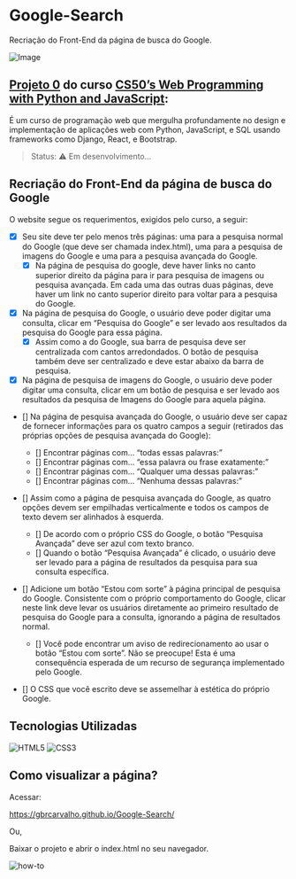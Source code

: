 # Google-Search
Recriação do Front-End da página de busca do Google.

![Image](https://github.com/user-attachments/assets/b789cda0-40bd-44c0-9f00-c32909ef32ad)

## [Projeto 0](https://cs50.harvard.edu/web/2020/projects/0/search/) do curso [CS50’s Web Programming with Python and JavaScript](https://www.edx.org/learn/web-development/harvard-university-cs50-s-web-programming-with-python-and-javascript):

É um curso de programação web que mergulha profundamente no design e implementação de aplicações web com Python, JavaScript, e SQL usando frameworks como Django, React, e Bootstrap.  

> Status: ⚠️ Em desenvolvimento... 

## Recriação do Front-End da página de busca do Google

O website segue os requerimentos, exigidos pelo curso, a seguir:

- [x] Seu site deve ter pelo menos três páginas: uma para a pesquisa normal do Google (que deve ser chamada index.html), uma para a pesquisa de imagens do Google e uma para a pesquisa avançada do Google.
  - [x] Na página de pesquisa do google, deve haver links no canto superior direito da página para ir para pesquisa de imagens ou pesquisa avançada. Em cada uma das outras duas páginas, deve haver um link no canto superior direito para voltar para a pesquisa do Google.
 
- [x] Na página de pesquisa do Google, o usuário deve poder digitar uma consulta, clicar em “Pesquisa do Google” e ser levado aos resultados da pesquisa do Google para essa página.
  - [x] Assim como a do Google, sua barra de pesquisa deve ser centralizada com cantos arredondados. O botão de pesquisa também deve ser centralizado e deve estar abaixo da barra de pesquisa.

- [x] Na página de pesquisa de imagens do Google, o usuário deve poder digitar uma consulta, clicar em um botão de pesquisa e ser levado aos resultados da pesquisa de Imagens do Google para aquela página.
- [] Na página de pesquisa avançada do Google, o usuário deve ser capaz de fornecer informações para os quatro campos a seguir (retirados das próprias opções de pesquisa avançada do Google):
  - [] Encontrar páginas com… “todas essas palavras:”
  - [] Encontrar páginas com... “essa palavra ou frase exatamente:”
  - [] Encontrar páginas com... “Qualquer uma dessas palavras:”
  - [] Encontrar páginas com... “Nenhuma dessas palavras:”
  
- [] Assim como a página de pesquisa avançada do Google, as quatro opções devem ser empilhadas verticalmente e todos os campos de texto devem ser alinhados à esquerda.
  - [] De acordo com o próprio CSS do Google, o botão “Pesquisa Avançada” deve ser azul com texto branco.
  - [] Quando o botão “Pesquisa Avançada” é clicado, o usuário deve ser levado para a página de resultados da pesquisa para sua consulta específica.
  
- [] Adicione um botão “Estou com sorte” à página principal de pesquisa do Google. Consistente com o próprio comportamento do Google, clicar neste link deve levar os usuários diretamente ao primeiro resultado de pesquisa do Google para a consulta, ignorando a página de resultados normal.
  - [] Você pode encontrar um aviso de redirecionamento ao usar o botão “Estou com sorte”. Não se preocupe! Esta é uma consequência esperada de um recurso de segurança implementado pelo Google.
  
- [] O CSS que você escrito deve se assemelhar à estética do próprio Google.

## Tecnologias Utilizadas

![HTML5](https://github.com/user-attachments/assets/420af33d-b143-4506-b281-206cf6131b38)
![CSS3](https://github.com/user-attachments/assets/2141e67c-65b5-47c7-af33-593c22b9dd2e)

## Como visualizar a página?

Acessar:

https://gbrcarvalho.github.io/Google-Search/

Ou,

Baixar o projeto e abrir o index.html no seu navegador.

![how-to](https://github.com/user-attachments/assets/26e6049a-ece0-424e-bc34-ad28ec2fe8a9)
